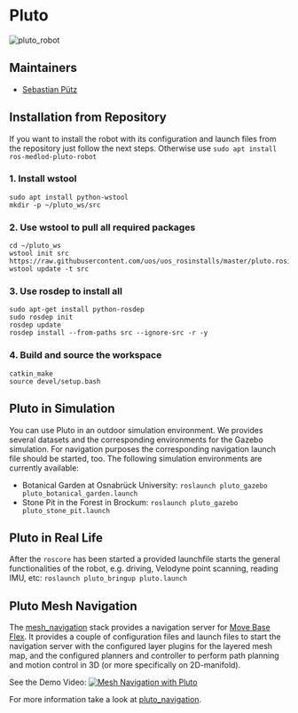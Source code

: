 # Pluto
![pluto_robot](docs/images/pluto.jpg?raw=true "Pluto")

## Maintainers
* [Sebastian Pütz](mailto:spuetz@uos.de)

## Installation from Repository 
If you want to install the robot with its configuration and launch files from the repository just follow the next steps.
Otherwise use `sudo apt install ros-medlod-pluto-robot`

### 1. Install wstool
```
sudo apt install python-wstool
mkdir -p ~/pluto_ws/src
```

### 2. Use wstool to pull all required packages
```
cd ~/pluto_ws
wstool init src https://raw.githubusercontent.com/uos/uos_rosinstalls/master/pluto.rosinstall
wstool update -t src
```

### 3. Use rosdep to install all
```
sudo apt-get install python-rosdep
sudo rosdep init
rosdep update
rosdep install --from-paths src --ignore-src -r -y
```

### 4. Build and source the workspace
```
catkin_make
source devel/setup.bash
```

## Pluto in Simulation
You can use Pluto in an outdoor simulation environment. We provides several datasets and the corresponding environments
for the Gazebo simulation. For navigation purposes the corresponding navigation launch file should be started, too. 
The following simulation environments are currently available:
- Botanical Garden at Osnabrück University: `roslaunch pluto_gazebo pluto_botanical_garden.launch`
- Stone Pit in the Forest in Brockum: `roslaunch pluto_gazebo pluto_stone_pit.launch`

## Pluto in Real Life
After the `roscore` has been started a provided launchfile starts the general functionalities of the robot, e.g. driving, 
Velodyne point scanning, reading IMU, etc:
`roslaunch pluto_bringup pluto.launch`

## Pluto Mesh Navigation
The [mesh_navigation](https://github.com/uos/mesh_navigation) stack provides a navigation server for 
[Move Base Flex](https://github.com/magazino/move_base_flex). It provides a couple of configuration files and launch 
files to start the navigation server with the configured layer plugins for the layered mesh map, and the configured
planners and controller to perform path planning and motion control in 3D (or more specifically on 2D-manifold). 

See the Demo Video:
[![Mesh Navigation with Pluto](http://img.youtube.com/vi/qAUWTiqdBM4/0.jpg)](http://www.youtube.com/watch?v=qAUWTiqdBM4)

For more information take a look at [pluto_navigation](pluto_navigation).
